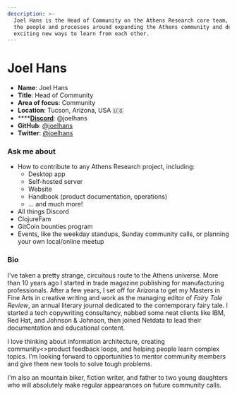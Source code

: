 ```yaml
---
description: >-
  Joel Hans is the Head of Community on the Athens Research core team, handling
  the people and processes around expanding the Athens community and developing
  exciting new ways to learn from each other.
---
```


# Joel Hans

* **Name**: Joel Hans
* **Title**: Head of Community
* **Area of focus**: Community
* **Location**: Tucson, Arizona, USA 🇺🇸
* \*\*\*\*[**Discord**](https://discord.gg/as9h8yHNfD): @joelhans
* **GitHub**: [@joelhans](https://github.com/joelhans/)
* **Twitter**: [@joelhans](https://twitter.com/joelhans)

### Ask me about

* How to contribute to any Athens Research project, including:
  * Desktop app
  * Self-hosted server
  * Website
  * Handbook \(product documentation, operations\)
  * ... and much more!
* All things Discord
* ClojureFam
* GitCoin bounties program
* Events, like the weekday standups, Sunday community calls, or planning your own local/online meetup

### Bio

I've taken a pretty strange, circuitous route to the Athens universe. More than 10 years ago I started in trade magazine publishing for manufacturing professionals. After a few years, I set off for Arizona to get my Masters in Fine Arts in creative writing and work as the managing editor of _Fairy Tale Review_, an annual literary journal dedicated to the contemporary fairy tale. I started a tech copywriting consultancy, nabbed some neat clients like IBM, Red Hat, and Johnson & Johnson, then joined Netdata to lead their documentation and educational content.

I love thinking about information architecture, creating community&lt;&gt;product feedback loops, and helping people learn complex topics. I'm looking forward to opportunities to mentor community members and give them new tools to solve tough problems.

I'm also an mountain biker, fiction writer, and father to two young daughters who will absolutely make regular appearances on future community calls.

